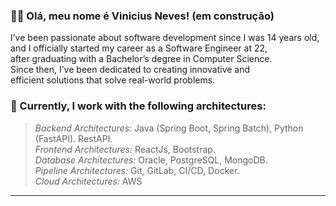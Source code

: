 ### :man_technologist: Olá, meu nome é <strong>Vinicius Neves! (em construção)</strong>

 I’ve been passionate about software development since I was 14 years old,  
 and I officially started my career as a Software Engineer at 22,  
 after graduating with a Bachelor’s degree in Computer Science.  
 Since then, I’ve been dedicated to creating innovative and  
 efficient solutions that solve real-world problems.

### 🚀 Currently, I work with the following architectures:

> *Backend Architectures:* Java (Spring Boot, Spring Batch), Python (FastAPI). RestAPI.  
> *Frontend Architectures:* ReactJs, Bootstrap.  
> *Database Architectures:* Oracle, PostgreSQL, MongoDB.  
> *Pipeline Architectures:* Git, GitLab, CI/CD, Docker.  
> *Cloud Architectures:* AWS  

----
